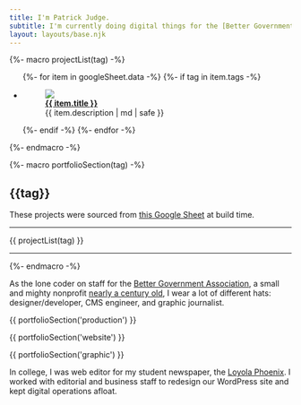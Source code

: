 ```yaml
---
title: I'm Patrick Judge.
subtitle: I'm currently doing digital things for the [Better Government Association](https://www.bettergov.org/), in Chicago, Illinois. <br><br> View [my resume](/assets/pjudge-resume.pdf) or [email me](mailto:pjudge95@gmail.com).
layout: layouts/base.njk
---
```


{%- macro projectList(tag) -%}

<ul class="listing">
{%- for item in googleSheet.data -%}
  {%- if tag in item.tags -%}
  <li>
  <figure>
    <a class="img" href="{{ item.link }}"><img src='{{ item.image | d("https://via.placeholder.com/300x200", true) }}'></a>
    <figcaption>
    <a href="{{ item.link }}"><strong>{{ item.title }}</strong></a><br>
    {{ item.description | md | safe }}<br></figcaption>
  </figure>
  </li>
  {%- endif -%}
{%- endfor -%}
</ul>
{%- endmacro -%}

{%- macro portfolioSection(tag) -%}

<div class="portfolio-section">

<div class="col-text">
<h2>{{tag}}</h2>

These projects were sourced from [this Google Sheet](https://docs.google.com/spreadsheets/d/10YkpIfRy7Bj3TzsE-7-IreYsADhxBFAJEFcYhZpKnYc/edit#gid=0) at build time.

<hr>

</div>

<div class="col-gallery">
  {{ projectList(tag) }}
  <hr>
</div>

</div>
{%- endmacro -%}

As the lone coder on staff for the [Better Government Association](https://www.bettergov.org/), a small and mighty nonprofit [nearly a century old](https://www.bettergov.org/history), I wear a lot of different hats: designer/developer, CMS engineer, and graphic journalist.

{{ portfolioSection('production') }}

{{ portfolioSection('website') }}

{{ portfolioSection('graphic') }}

In college, I was web editor for my student newspaper, the [Loyola Phoenix](http://www.loyolaphoenix.com/). I worked with editorial and business staff to redesign our WordPress site and kept digital operations afloat.
